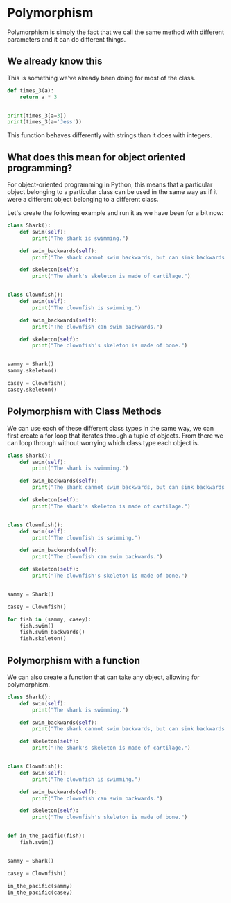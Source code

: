 # Polymorphism
Polymorphism is simply the fact that we call the same method with different parameters and it can do different things.

## We already know this
This is something we've already been doing for most of the class.
```python
def times_3(a):
    return a * 3


print(times_3(a=3))
print(times_3(a='Jess'))
```
This function behaves differently with strings than it does with integers.

## What does this mean for object oriented programming?
For object-oriented programming in Python, this means that a particular object belonging to a particular class can be used in the same way as if it were a different object belonging to a different class.

Let's create the following example and run it as we have been for a bit now:
```python
class Shark():
    def swim(self):
        print("The shark is swimming.")

    def swim_backwards(self):
        print("The shark cannot swim backwards, but can sink backwards.")

    def skeleton(self):
        print("The shark's skeleton is made of cartilage.")


class Clownfish():
    def swim(self):
        print("The clownfish is swimming.")

    def swim_backwards(self):
        print("The clownfish can swim backwards.")

    def skeleton(self):
        print("The clownfish's skeleton is made of bone.")


sammy = Shark()
sammy.skeleton()

casey = Clownfish()
casey.skeleton()
```

## Polymorphism with Class Methods
We can use each of these different class types in the same way, we can first create a for loop that iterates through a tuple of objects. From there we can loop through without worrying which class type each object is.

```python
class Shark():
    def swim(self):
        print("The shark is swimming.")

    def swim_backwards(self):
        print("The shark cannot swim backwards, but can sink backwards.")

    def skeleton(self):
        print("The shark's skeleton is made of cartilage.")


class Clownfish():
    def swim(self):
        print("The clownfish is swimming.")

    def swim_backwards(self):
        print("The clownfish can swim backwards.")

    def skeleton(self):
        print("The clownfish's skeleton is made of bone.")


sammy = Shark()

casey = Clownfish()

for fish in (sammy, casey):
    fish.swim()
    fish.swim_backwards()
    fish.skeleton()
```

## Polymorphism with a function
We can also create a function that can take any object, allowing for polymorphism.


```python
class Shark():
    def swim(self):
        print("The shark is swimming.")

    def swim_backwards(self):
        print("The shark cannot swim backwards, but can sink backwards.")

    def skeleton(self):
        print("The shark's skeleton is made of cartilage.")


class Clownfish():
    def swim(self):
        print("The clownfish is swimming.")

    def swim_backwards(self):
        print("The clownfish can swim backwards.")

    def skeleton(self):
        print("The clownfish's skeleton is made of bone.")


def in_the_pacific(fish):
    fish.swim()


sammy = Shark()

casey = Clownfish()

in_the_pacific(sammy)
in_the_pacific(casey)
```
